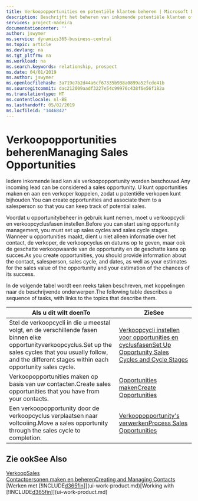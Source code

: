 ```yaml
---
title: Verkoopopportunities en potentiële klanten beheren | Microsoft Docs
description: Beschrijft het beheren van inkomende potentiële klanten of verkoopopportunity's in Business Central en het koppelen van de opportunity aan een verkoper om toekomstige verkopen te traceren.
services: project-madeira
documentationcenter: ''
author: jswymer
ms.service: dynamics365-business-central
ms.topic: article
ms.devlang: na
ms.tgt_pltfrm: na
ms.workload: na
ms.search.keywords: relationship, prospect
ms.date: 04/01/2019
ms.author: jswymer
ms.openlocfilehash: 3a719e7b2d44a6cf67335b938a0899a52fcde41b
ms.sourcegitcommit: dac212009aadf3227e54c99976c438f6e56f182a
ms.translationtype: HT
ms.contentlocale: nl-BE
ms.lasthandoff: 05/02/2019
ms.locfileid: "1446842"
---
```

# <a name="managing-sales-opportunities"></a><span data-ttu-id="04fb2-103">Verkoopopportunities beheren</span><span class="sxs-lookup"><span data-stu-id="04fb2-103">Managing Sales Opportunities</span></span>
<span data-ttu-id="04fb2-104">Iedere inkomende lead kan als verkoopopportunity worden beschouwd.</span><span class="sxs-lookup"><span data-stu-id="04fb2-104">Any incoming lead can be considered a sales opportunity.</span></span> <span data-ttu-id="04fb2-105">U kunt opportunities maken en aan een verkoper koppelen, zodat u potentiële verkopen kunt bijhouden.</span><span class="sxs-lookup"><span data-stu-id="04fb2-105">You can create opportunities and associate them to a salesperson so that you can keep track of potential sales.</span></span>

<span data-ttu-id="04fb2-106">Voordat u opportunitybeheer in gebruik kunt nemen, moet u verkoopcycli en verkoopcyclusfasen instellen.</span><span class="sxs-lookup"><span data-stu-id="04fb2-106">Before you can start using opportunity management, you must set up sales cycles and sales cycle stages.</span></span> <span data-ttu-id="04fb2-107">Wanneer u opportunities maakt, dient u niet alleen informatie over het contact, de verkoper, de verkoopcyclus en datums op te geven, maar ook de geschatte verkoopwaarde van de opportunity en de geschatte kans op succes.</span><span class="sxs-lookup"><span data-stu-id="04fb2-107">As you create opportunities, you should provide information about the contact, salesperson, sales cycle, and dates, as well as your estimates for the sales value of the opportunity and your estimation of the chances of its success.</span></span>

<span data-ttu-id="04fb2-108">In de volgende tabel wordt een reeks taken beschreven, met koppelingen naar de beschrijvende onderwerpen.</span><span class="sxs-lookup"><span data-stu-id="04fb2-108">The following table describes a sequence of tasks, with links to the topics that describe them.</span></span>

| <span data-ttu-id="04fb2-109">Als u dit wilt doen</span><span class="sxs-lookup"><span data-stu-id="04fb2-109">To</span></span> | <span data-ttu-id="04fb2-110">Zie</span><span class="sxs-lookup"><span data-stu-id="04fb2-110">See</span></span> |
| --- | --- |
| <span data-ttu-id="04fb2-111">Stel de verkoopcycli in die u meestal volgt, en de verschillende fasen binnen elke opportunityverkoopcyclus.</span><span class="sxs-lookup"><span data-stu-id="04fb2-111">Set up the sales cycles that you usually follow, and the different stages within each opportunity sales cycle.</span></span> |[<span data-ttu-id="04fb2-112">Verkoopcycli instellen voor opportunities en cyclusfasen</span><span class="sxs-lookup"><span data-stu-id="04fb2-112">Set Up Opportunity Sales Cycles and Cycle Stages</span></span>](marketing-how-setup-opportunity-sales-cycles-stages.md) |
| <span data-ttu-id="04fb2-113">Verkoopopportunities maken op basis van uw contacten.</span><span class="sxs-lookup"><span data-stu-id="04fb2-113">Create sales opportunities that you have from your contacts.</span></span> |[<span data-ttu-id="04fb2-114">Opportunities maken</span><span class="sxs-lookup"><span data-stu-id="04fb2-114">Create Opportunities</span></span>](marketing-how-create-opportunities.md) |
| <span data-ttu-id="04fb2-115">Een verkoopopportunity door de verkoopcyclus verplaatsen naar voltooiing.</span><span class="sxs-lookup"><span data-stu-id="04fb2-115">Move a sales opportunity through the sales cycle to completion.</span></span> |[<span data-ttu-id="04fb2-116">Verkoopopportunity's verwerken</span><span class="sxs-lookup"><span data-stu-id="04fb2-116">Process Sales Opportunities</span></span>](marketing-processing-sales-opportunities.md) |

## <a name="see-also"></a><span data-ttu-id="04fb2-117">Zie ook</span><span class="sxs-lookup"><span data-stu-id="04fb2-117">See Also</span></span>
[<span data-ttu-id="04fb2-118">Verkoop</span><span class="sxs-lookup"><span data-stu-id="04fb2-118">Sales</span></span>](sales-manage-sales.md)  
[<span data-ttu-id="04fb2-119">Contactpersonen maken en beheren</span><span class="sxs-lookup"><span data-stu-id="04fb2-119">Creating and Managing Contacts</span></span>](marketing-contacts.md)  
<span data-ttu-id="04fb2-120">[Werken met [!INCLUDE[d365fin](includes/d365fin_md.md)]](ui-work-product.md)</span><span class="sxs-lookup"><span data-stu-id="04fb2-120">[Working with [!INCLUDE[d365fin](includes/d365fin_md.md)]](ui-work-product.md)</span></span>
